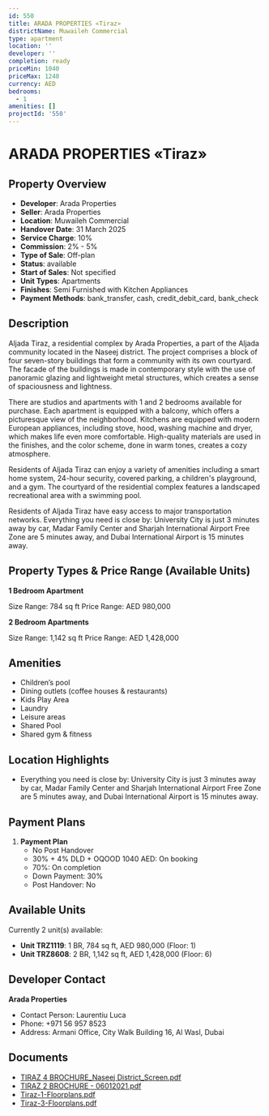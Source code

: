 ```yaml
---
id: 550
title: ARADA PROPERTIES «Tiraz»
districtName: Muwaileh Commercial
type: apartment
location: ''
developer: ''
completion: ready
priceMin: 1040
priceMax: 1248
currency: AED
bedrooms:
  - 1
amenities: []
projectId: '550'
---
```


# ARADA PROPERTIES «Tiraz»

## Property Overview
- **Developer**: Arada Properties
- **Seller**: Arada Properties
- **Location**: Muwaileh Commercial
- **Handover Date**: 31 March 2025
- **Service Charge**: 10%
- **Commission**: 2% - 5%
- **Type of Sale**: Off-plan
- **Status**: available
- **Start of Sales**: Not specified
- **Unit Types**: Apartments
- **Finishes**: Semi Furnished with Kitchen Appliances
- **Payment Methods**: bank_transfer, cash, credit_debit_card, bank_check

## Description
Aljada Tiraz, a residential complex by Arada Properties, a part of the Aljada community located in the Naseej district. The project comprises a block of four seven-story buildings that form a community with its own courtyard. The facade of the buildings is made in contemporary style with the use of panoramic glazing and lightweight metal structures, which creates a sense of spaciousness and lightness.

There are studios and apartments with 1 and 2 bedrooms available for purchase. Each apartment is equipped with a balcony, which offers a picturesque view of the neighborhood. Kitchens are equipped with modern European appliances, including stove, hood, washing machine and dryer, which makes life even more comfortable. High-quality materials are used in the finishes, and the color scheme, done in warm tones, creates a cozy atmosphere.

Residents of Aljada Tiraz can enjoy a variety of amenities including a smart home system, 24-hour security, covered parking, a children's playground, and a gym. The courtyard of the residential complex features a landscaped recreational area with a swimming pool.

Residents of Aljada Tiraz have easy access to major transportation networks. Everything you need is close by: University City is just 3 minutes away by car, Madar Family Center and Sharjah International Airport Free Zone are 5 minutes away, and Dubai International Airport is 15 minutes away.

## Property Types & Price Range (Available Units)
**1 Bedroom Apartment**

Size Range: 784 sq ft
Price Range: AED 980,000

**2 Bedroom Apartments**

Size Range: 1,142 sq ft
Price Range: AED 1,428,000

## Amenities
- Children’s pool
- Dining outlets  (coffee houses & restaurants)
- Kids Play Area
- Laundry
- Leisure areas
- Shared Pool
- Shared gym & fitness

## Location Highlights
- Everything you need is close by: University City is just 3 minutes away by car, Madar Family Center and Sharjah International Airport Free Zone are 5 minutes away, and Dubai International Airport is 15 minutes away.

## Payment Plans
1. **Payment Plan**
   - No Post Handover
   - 30% + 4% DLD + OQOOD 1040 AED: On booking
   - 70%: On completion
   - Down Payment: 30%
   - Post Handover: No

## Available Units
Currently 2 unit(s) available:
- **Unit TRZ1119**: 1 BR, 784 sq ft, AED 980,000 (Floor: 1)
- **Unit TRZ8608**: 2 BR, 1,142 sq ft, AED 1,428,000 (Floor: 6)

## Developer Contact
**Arada Properties**
- Contact Person: Laurentiu Luca
- Phone: +971 56 957 8523
- Address: Armani Office, City Walk Building 16, Al Wasl, Dubai

## Documents
- [TIRAZ 4 BROCHURE_Naseej District_Screen.pdf](https://cdn.geniemap.net/2023/11/13/cBvfZAKBHAJ0CROsXgjhQ0xzQ2FWrG9wKLX80vZn.pdf)
- [TIRAZ 2 BROCHURE - 06012021.pdf](https://cdn.geniemap.net/2023/11/13/gQ2D2YzTEVmPOm9vK2vWgg5hmZR6kqRcOTPd9KOM.pdf)
- [Tiraz-1-Floorplans.pdf](https://cdn.geniemap.net/2023/11/13/G3RCy2Z2RLMpoJXEOH4skDeFDoNp2emgoieQ6mO8.pdf)
- [Tiraz-3-Floorplans.pdf](https://cdn.geniemap.net/2023/11/13/LxfBltHIiq6t7oZa03ujvlQGVgZtXAKzubj4nafy.pdf)
